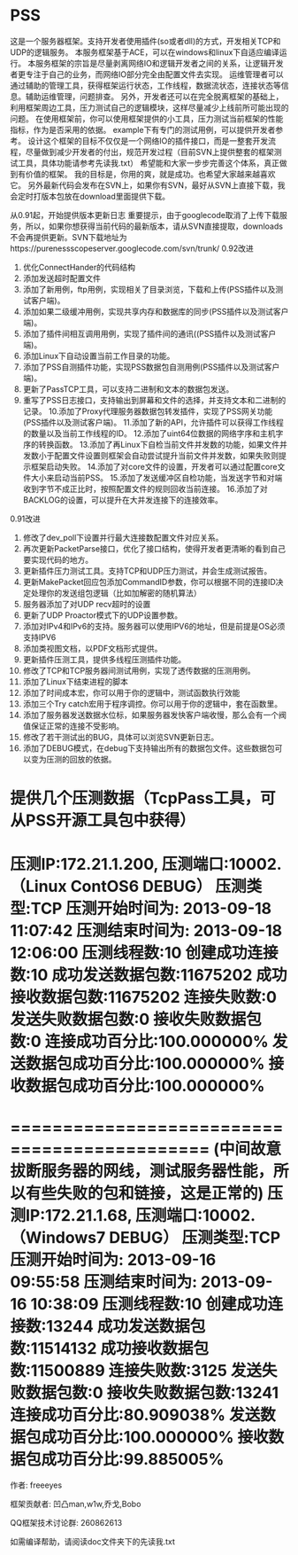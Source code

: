 PSS
===

这是一个服务器框架。支持开发者使用插件(so或者dll)的方式，开发相关TCP和UDP的逻辑服务。 本服务框架基于ACE，可以在windows和linux下自适应编译运行。 本服务框架的宗旨是尽量剥离网络IO和逻辑开发者之间的关系，让逻辑开发者更专注于自己的业务，而网络IO部分完全由配置文件去实现。 运维管理者可以通过辅助的管理工具，获得框架运行状态，工作线程，数据流状态，连接状态等信息。辅助运维管理，问题排查。 另外，开发者还可以在完全脱离框架的基础上，利用框架周边工具，压力测试自己的逻辑模块，这样尽量减少上线前所可能出现的问题。 在使用框架前，你可以使用框架提供的小工具，压力测试当前框架的性能指标，作为是否采用的依据。 example下有专门的测试用例，可以提供开发者参考。 设计这个框架的目标不仅仅是一个网络IO的插件接口，而是一整套开发流程，尽量做到减少开发者的付出，规范开发过程（目前SVN上提供整套的框架测试工具，具体功能请参考先读我.txt） 希望能和大家一步步完善这个体系，真正做到有价值的框架。 我的目标是，你用的爽，就是成功。也希望大家越来越喜欢它。 另外最新代码会发布在SVN上，如果你有SVN，最好从SVN上直接下载，我会定时打版本包放在download里面提供下载。

从0.91起，开始提供版本更新日志
重要提示，由于googlecode取消了上传下载服务，所以，如果你想获得当前代码的最新版本，请从SVN直接提取，downloads不会再提供更新。SVN下载地址为https://purenessscopeserver.googlecode.com/svn/trunk/
0.92改进
1. 优化ConnectHander的代码结构
2. 添加发送超时配置文件
3. 添加了新用例，ftp用例，实现相关了目录浏览，下载和上传(PSS插件以及测试客户端)。
4. 添加如果二级缓冲用例，实现共享内存和数据库的同步(PSS插件以及测试客户端)。
5. 添加了插件间相互调用用例，实现了插件间的通讯((PSS插件以及测试客户端)。
6. 添加Linux下自动设置当前工作目录的功能。
7. 添加了PSS自测插件功能，实现PSS数据包自测用例(PSS插件以及测试客户端)。
8. 更新了PassTCP工具，可以支持二进制和文本的数据包发送。
9. 重写了PSS日志接口，支持输出到屏幕和文件的选择，并支持文本和二进制的记录。
10.添加了Proxy代理服务器数据包转发插件，实现了PSS网关功能(PSS插件以及测试客户端)。
11.添加了新的API，允许插件可以获得工作线程的数量以及当前工作线程的ID。
12.添加了uint64位数据的网络字序和主机字序的转换函数。
13.添加了再Linux下自检当前文件并发数的功能，如果文件并发数小于配置文件设置则框架会自动尝试提升当前文件并发数，如果失败则提示框架启动失败。
14.添加了对core文件的设置，开发者可以通过配置core文件大小来启动当前PSS。
15.添加了发送缓冲区自检功能，当发送字节和对端收到字节不成正比时，按照配置文件的规则回收当前连接。
16.添加了对BACKLOG的设置，可以提升在大并发连接下的连接效率。

0.91改进
1. 修改了dev_poll下设置并行最大连接数配置文件对应关系。
2. 再次更新PacketParse接口，优化了接口结构，使得开发者更清晰的看到自己要实现代码的地方。
3. 更新插件压力测试工具。支持TCP和UDP压力测试，并会生成测试报告。
4. 更新MakePacket回应包添加CommandID参数，你可以根据不同的连接ID决定处理你的发送组包逻辑（比如加解密的随机算法）
5. 服务器添加了对UDP recv超时的设置
6. 更新了UDP Proactor模式下的UDP设置参数。
7. 添加对IPv4和IPv6的支持。服务器可以使用IPV6的地址，但是前提是OS必须支持IPV6
8. 添加类视图文档，以PDF文档形式提供。
9. 更新插件压测工具，提供多线程压测插件功能。
10. 修改了TCP和TCP服务器间测试用例，实现了透传数据的压测用例。
11. 添加了Linux下结束进程的脚本
12. 添加了时间成本宏，你可以用于你的逻辑中，测试函数执行效能
13. 添加三个Try catch宏用于程序调控。你可以用于你的逻辑中，套在函数里。
14. 添加了服务器发送数据水位标，如果服务器发快客户端收慢，那么会有一个阀值保证正常的连接不受影响。
15. 修改了若干测试出的BUG，具体可以浏览SVN更新日志。
16. 添加了DEBUG模式，在debug下支持输出所有的数据包文件。这些数据包可以变为压测的回放的依据。


提供几个压测数据（TcpPass工具，可从PSS开源工具包中获得）
=============================================
压测IP:172.21.1.200, 压测端口:10002.（Linux ContOS6 DEBUG）
压测类型:TCP
压测开始时间为: 2013-09-18 11:07:42
压测结束时间为: 2013-09-18 12:06:00
压测线程数:10
创建成功连接数:10
成功发送数据包数:11675202
成功接收数据包数:11675202
连接失败数:0
发送失败数据包数:0
接收失败数据包数:0
连接成功百分比:100.000000%
发送数据包成功百分比:100.000000%
接收数据包成功百分比:100.000000%
=============================================

=============================================
(中间故意拔断服务器的网线，测试服务器性能，所以有些失败的包和链接，这是正常的)
压测IP:172.21.1.68, 压测端口:10002.（Windows7 DEBUG）
压测类型:TCP
压测开始时间为: 2013-09-16 09:55:58
压测结束时间为: 2013-09-16 10:38:09
压测线程数:10
创建成功连接数:13244
成功发送数据包数:11514132
成功接收数据包数:11500889
连接失败数:3125
发送失败数据包数:0
接收失败数据包数:13241
连接成功百分比:80.909038%
发送数据包成功百分比:100.000000%
接收数据包成功百分比:99.885005%
=============================================

作者:
freeeyes

框架贡献者:
凹凸man,w1w,乔戈,Bobo

QQ框架技术讨论群: 260862613

如需编译帮助，请阅读doc文件夹下的先读我.txt
